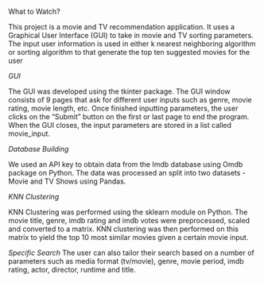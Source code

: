 What to Watch?

This project is a movie and TV recommendation application. It uses a Graphical User Interface (GUI) to take in movie and TV sorting parameters. The input user information is used in either k nearest neighboring algorithm or sorting algorithm to that generate the top ten suggested movies for the user

_GUI_

The GUI was developed using the tkinter package. The GUI window consists of 9 pages that ask for different user inputs such as genre, movie rating, movie length, etc. Once finished inputting parameters, the user clicks on the “Submit” button on the first or last page to end the program. When the GUI closes, the input parameters are stored in a list called movie_input.

_Database Building_

We used an API key to obtain data from the Imdb database using Omdb package on Python. The data was processed an split into two datasets - Movie and TV Shows using Pandas. 

_KNN Clustering_

KNN Clustering was performed using the sklearn module on Python. The movie title, genre, imdb rating and imdb votes were preprocessed, scaled and converted to a matrix. KNN clustering was then performed on this matrix to yield the top 10 most similar movies given a certain movie input.

_Specific Search_
The user can also tailor their search based on a number of parameters such as media format (tv/movie), genre, movie period, imdb rating, actor, director, runtime and title.

